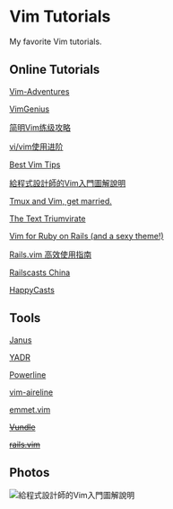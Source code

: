 Vim Tutorials
=============

My favorite Vim tutorials.

Online Tutorials
----------------

[Vim-Adventures](http://vim-adventures.com/)

[VimGenius](http://vimgenius.com/)

[简明Vim练级攻略](http://coolshell.cn/articles/5426.html)

[vi/vim使用进阶](http://easwy.com/blog/archives/advanced-vim-skills-catalog/)

[Best Vim Tips](http://vim.wikia.com/wiki/Best_Vim_Tips)

[給程式設計師的Vim入門圖解說明](http://blog.vgod.tw/2009/12/08/vim-cheat-sheet-for-programmers/)

[Tmux and Vim, get married.](http://thedrearlight.com/blog/tmux-vim.html)

[The Text Triumvirate](http://www.drbunsen.org/the-text-triumvirate/)

[Vim for Ruby on Rails (and a sexy theme!)](http://astonj.com/tech/vim-for-ruby-rails-and-a-sexy-theme/)

[Rails.vim 高效使用指南](http://ruby-china.org/topics/4478)

[Railscasts China](http://railscasts-china.com/episodes?query=vim)

[HappyCasts](http://happycasts.net/episodes?tag_id=1)

Tools
-----

[Janus](https://github.com/carlhuda/janus)

[YADR](https://github.com/skwp/dotfiles)

[Powerline](https://github.com/Lokaltog/powerline)

[vim-aireline](https://github.com/bling/vim-airline)

[emmet.vim](http://mattn.github.io/emmet-vim/)

~~[Vundle](https://github.com/gmarik/vundle)~~

~~[rails.vim](https://github.com/tpope/vim-rails)~~

Photos
------

![給程式設計師的Vim入門圖解說明](http://i683.photobucket.com/albums/vv200/howiehucn/Temp/vim-cheat-sheet-en.png)
